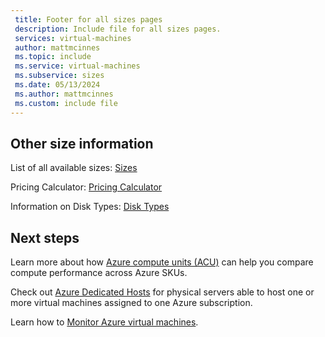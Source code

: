 ```yaml
---
 title: Footer for all sizes pages
 description: Include file for all sizes pages.
 services: virtual-machines
 author: mattmcinnes
 ms.topic: include
 ms.service: virtual-machines
 ms.subservice: sizes
 ms.date: 05/13/2024
 ms.author: mattmcinnes
 ms.custom: include file
---
```


## Other size information

List of all available sizes: [Sizes](../../sizes.md)

Pricing Calculator: [Pricing Calculator](https://azure.microsoft.com/pricing/calculator/)

Information on Disk Types: [Disk Types](../../disks-types.md)

## Next steps

Learn more about how [Azure compute units (ACU)](../../acu.md) can help you compare compute performance across Azure SKUs.

Check out [Azure Dedicated Hosts](../../../virtual-machines/dedicated-hosts.md) for physical servers able to host one or more virtual machines assigned to one Azure subscription.

Learn how to [Monitor Azure virtual machines](../../../virtual-machines/monitor-vm.md).
